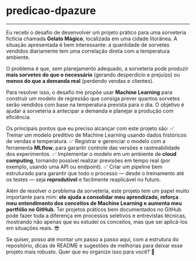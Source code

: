# predicao-dpazure


---

Eu recebi o desafio de desenvolver um projeto prático para uma sorveteria fictícia chamada **Gelato Mágico**, localizada em uma cidade litorânea. A situação apresentada é bem interessante: a quantidade de sorvetes vendidos diariamente tem uma correlação direta com a temperatura ambiente.

O problema é que, sem planejamento adequado, a sorveteria pode produzir **mais sorvetes do que o necessário** (gerando desperdício e prejuízo) ou **menos do que a demanda real** (perdendo vendas e clientes).

Para resolver isso, o desafio me propõe usar **Machine Learning** para construir um modelo de regressão que consiga prever quantos sorvetes serão vendidos com base na temperatura prevista para o dia. O objetivo é ajudar a sorveteria a antecipar a demanda e planejar a produção com eficiência.

Os principais pontos que eu preciso alcançar com este projeto são:
✅ Treinar um modelo preditivo de Machine Learning usando dados históricos de vendas e temperatura.
✅ Registrar e gerenciar o modelo com a ferramenta **MLflow**, para garantir controle das versões e rastreabilidade dos experimentos.
✅ Implementar o modelo em um ambiente de **cloud computing**, tornando possível realizar previsões em tempo real (por exemplo, usando uma API ou endpoint).
✅ Criar um pipeline bem estruturado para garantir que todo o processo — desde o treinamento até os testes — seja **reprodutível** e facilmente reaplicável no futuro.

Além de resolver o problema da sorveteria, este projeto tem um papel muito importante para mim: **ele ajuda a consolidar meu aprendizado, reforça meu entendimento dos conceitos de Machine Learning e aumenta meu portfólio no GitHub.** Ter projetos práticos bem documentados no GitHub pode fazer toda a diferença em processos seletivos e entrevistas técnicas, mostrando não apenas que eu estudei os conceitos, mas que sei aplicá-los em situações reais. 😎

Se quiser, posso até montar um passo a passo aqui, com a estrutura do repositório, dicas de README e sugestões de melhorias para deixar esse projeto mais robusto. Quer que eu organize isso para você? 🚀
